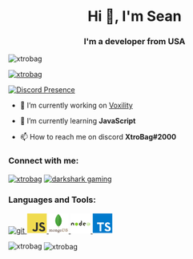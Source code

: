 <h1 align="center">Hi 👋, I'm Sean</h1>
<h3 align="center">I'm a developer from USA</h3>

<p align="left"> <img src="https://komarev.com/ghpvc/?username=xtrobag&label=Profile%20views&color=0e75b6&style=flat" alt="xtrobag" /> </p>

<p align="left"> <a href="https://github.com/ryo-ma/github-profile-trophy"><img src="https://github-profile-trophy.vercel.app/?username=xtrobag" alt="xtrobag" /></a> </p>


[![Discord Presence](https://lanyard-profile-readme.vercel.app/api/929830815699984475)](https://discord.com/users/929830815699984475)

- 🔭 I’m currently working on [Voxility](https://github.com/XtroBag/Voxility)

- 🌱 I’m currently learning **JavaScript**

- 📫 How to reach me on discord **XtroBag#2000**

<h3 align="left">Connect with me:</h3>
<p align="left">
<a href="https://instagram.com/xtrobag" target="blank"><img align="center" src="https://raw.githubusercontent.com/rahuldkjain/github-profile-readme-generator/master/src/images/icons/Social/instagram.svg" alt="xtrobag" height="30" width="40" /></a>
<a href="https://www.youtube.com/c/darkshark gaming" target="blank"><img align="center" src="https://raw.githubusercontent.com/rahuldkjain/github-profile-readme-generator/master/src/images/icons/Social/youtube.svg" alt="darkshark gaming" height="30" width="40" /></a>
</p>

<h3 align="left">Languages and Tools:</h3>
<p align="left"> <a href="https://git-scm.com/" target="_blank" rel="noreferrer"> <img src="https://www.vectorlogo.zone/logos/git-scm/git-scm-icon.svg" alt="git" width="40" height="40"/> </a> <a href="https://developer.mozilla.org/en-US/docs/Web/JavaScript" target="_blank" rel="noreferrer"> <img src="https://raw.githubusercontent.com/devicons/devicon/master/icons/javascript/javascript-original.svg" alt="javascript" width="40" height="40"/> </a> <a href="https://www.mongodb.com/" target="_blank" rel="noreferrer"> <img src="https://raw.githubusercontent.com/devicons/devicon/master/icons/mongodb/mongodb-original-wordmark.svg" alt="mongodb" width="40" height="40"/> </a> <a href="https://nodejs.org" target="_blank" rel="noreferrer"> <img src="https://raw.githubusercontent.com/devicons/devicon/master/icons/nodejs/nodejs-original-wordmark.svg" alt="nodejs" width="40" height="40"/> </a> <a href="https://www.typescriptlang.org/" target="_blank" rel="noreferrer"> <img src="https://raw.githubusercontent.com/devicons/devicon/master/icons/typescript/typescript-original.svg" alt="typescript" width="40" height="40"/> </a> </p>

<p><img align="left" src="https://github-readme-stats.vercel.app/api/top-langs?username=xtrobag&show_icons=true&locale=en&layout=compact" alt="xtrobag" /></p>

<p>&nbsp;<img align="center" src="https://github-readme-stats.vercel.app/api?username=xtrobag&show_icons=true&locale=en" alt="xtrobag" /></p>
